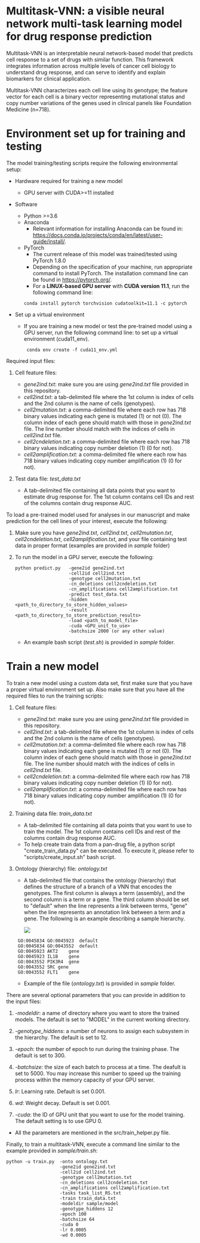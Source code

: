 # Multitask-VNN: a visible neural network multi-task learning model for drug response prediction
Multitask-VNN is an interpretable neural network-based model that predicts
cell response to a set of drugs with similar function.
This framework integrates information across multiple levels of 
cancer cell biology to understand drug response, and can serve 
to identify and explain biomarkers for clinical application.

Multitask-VNN characterizes each cell line using its genotype;
the feature vector for each cell is a binary vector representing
mutational status and copy number variations of the genes 
used in clinical panels like Foundation Medicine (n=718).

# Environment set up for training and testing
The model training/testing scripts require the following environmental setup:

* Hardware required for training a new model
    * GPU server with CUDA>=11 installed

* Software
    * Python >=3.6
    * Anaconda
        * Relevant information for installing Anaconda can be found in: 
        https://docs.conda.io/projects/conda/en/latest/user-guide/install/.
    * PyTorch
        * The current release of this model was trained/tested using PyTorch 1.8.0
        * Depending on the specification of your machine, run appropriate command to install PyTorch.
        The installation command line can be found in https://pytorch.org/.
        * For a **LINUX-based GPU server** with **CUDA version 11.1**, run the following command line:
        ```angular2
        conda install pytorch torchvision cudatoolkit=11.1 -c pytorch
        ```

* Set up a virtual environment
    * If you are training a new model or test the pre-trained model using a GPU server,
     run the following command line:
    to set up a virtual environment (cuda11_env).
        ```angular2
         conda env create -f cuda11_env.yml
        ```

Required input files:
1. Cell feature files:
    * _gene2ind.txt_: make sure you are using _gene2ind.txt_ file provided in this repository.
    * _cell2ind.txt_: a tab-delimited file where the 1st column is index of cells 
        and the 2nd column is the name of cells (genotypes).
    * _cell2mutation.txt_: a comma-delimited file where each row has 718 binary values
         indicating each gene is mutated (1) or not (0).
    The column index of each gene should match with those in _gene2ind.txt_ file. 
    The line number should match with the indices of cells in _cell2ind.txt_ file.
    * _cell2cndeletion.txt_: a comma-delimited file where each row has 718 binary values
         indicating copy number deletion (1) (0 for not).
    * _cell2amplification.txt_: a comma-delimited file where each row has 718 binary values
         indicating copy number amplification (1) (0 for not).

2. Test data file: _test_data.txt_
    * A tab-delimited file containing all data points that you want to estimate drug response for.
    The 1st column contains cell IDs and rest of the columns contain drug response AUC.

To load a pre-trained model used for analyses in our manuscript 
and make prediction for the cell lines of your interest, 
execute the following:

1. Make sure you have _gene2ind.txt_, _cell2ind.txt_, _cell2mutation.txt_, _cell2cndeletion.txt_,
_cell2amplification.txt_, and your file containing test data in proper format (examples are provided in
_sample_ folder)

2. To run the model in a GPU server,  execute the following:
    ```
    python predict.py   -gene2id gene2ind.txt
                        -cell2id cell2ind.txt
                        -genotype cell2mutation.txt
                        -cn_deletions cell2cndeletion.txt
                        -cn_amplifications cell2amplification.txt
                        -predict test_data.txt
                        -hidden <path_to_directory_to_store_hidden_values>
                        -result <path_to_directory_to_store_prediction_results>
                        -load <path_to_model_file>
                        -cuda <GPU_unit_to_use>
                        -batchsize 2000 (or any other value)
    ```
    * An example bash script (_test.sh_) is provided in _sample_ folder.


# Train a new model
To train a new model using a custom data set, first make sure that you have
a proper virtual environment set up. Also make sure that you have all the required files
to run the training scripts:

1. Cell feature files:
    * _gene2ind.txt_: make sure you are using _gene2ind.txt_ file provided in this repository.
    * _cell2ind.txt_: a tab-delimited file where the 1st column is index of cells 
        and the 2nd column is the name of cells (genotypes).
    * _cell2mutation.txt_: a comma-delimited file where each row has 718 binary values
         indicating each gene is mutated (1) or not (0).
    The column index of each gene should match with those in _gene2ind.txt_ file. 
    The line number should match with the indices of cells in _cell2ind.txt_ file.
    * _cell2cndeletion.txt_: a comma-delimited file where each row has 718 binary values
         indicating copy number deletion (1) (0 for not).
    * _cell2amplification.txt_: a comma-delimited file where each row has 718 binary values
         indicating copy number amplification (1) (0 for not).

2. Training data file: _train_data.txt_
    * A tab-delimited file containing all data points that you want to use to train the model.
    The 1st column contains cell IDs and rest of the columns contain drug response AUC.
    * To help create train data from a pan-drug file, a python script "create_train_data.py"
    can be executed. To execute it, please refer to "scripts/create_input.sh" bash script.

3. Ontology (hierarchy) file: _ontology.txt_
    * A tab-delimited file that contains the ontology (hierarchy) that defines the structure of a branch
    of a VNN that encodes the genotypes. The first column is always a term (assembly),
    and the second column is a term or a gene.
    The third column should be set to "default" when the line represents a link between terms,
    "gene" when the line represents an annotation link between a term and a gene.
    The following is an example describing a sample hierarchy.

        ![](https://github.com/idekerlab/mutlitask_vnn/blob/main/sample/ontology_image_sample.png)

    ```
     GO:0045834	GO:0045923	default
     GO:0045834	GO:0043552	default
     GO:0045923	AKT2	gene
     GO:0045923	IL1B	gene
     GO:0043552	PIK3R4	gene
     GO:0043552	SRC	gene
     GO:0043552	FLT1	gene       
    ```

     * Example of the file (_ontology.txt_) is provided in _sample_ folder.


There are several optional parameters that you can provide in addition to the input files:

1. _-modeldir_: a name of directory where you want to store the trained models. The default
is set to "MODEL" in the current working directory.

2. _-genotype_hiddens_: a number of neurons to assign each subsystem in the hierarchy.
The default is set to 12.

3. _-epoch_: the number of epoch to run during the training phase. The default is set to 300.

4. _-batchsize_: the size of each batch to process at a time. The deafult is set to 5000.
You may increase this number to speed up the training process within the memory capacity
of your GPU server.

5. _lr_: Learning rate. Default is set 0.001.

6. _wd_: Weight decay. Default is set 0.001.

7. _-cuda_: the ID of GPU unit that you want to use for the model training. The default setting
is to use GPU 0.

* All the parameters are mentioned in the src/train_helper.py file.

Finally, to train a multitask-VNN, execute a command line similar to the example provided in
_sample/train.sh_:

```
python -u train.py  -onto ontology.txt
                    -gene2id gene2ind.txt
                    -cell2id cell2ind.txt
                    -genotype cell2mutation.txt
                    -cn_deletions cell2cndeletion.txt
                    -cn_amplifications cell2amplification.txt
                    -tasks task_list_RS.txt
                    -train train_data.txt
                    -modeldir sample/model
                    -genotype_hiddens 12
                    -epoch 100
                    -batchsize 64
                    -cuda 0
                    -lr 0.0005
                    -wd 0.0005
```

